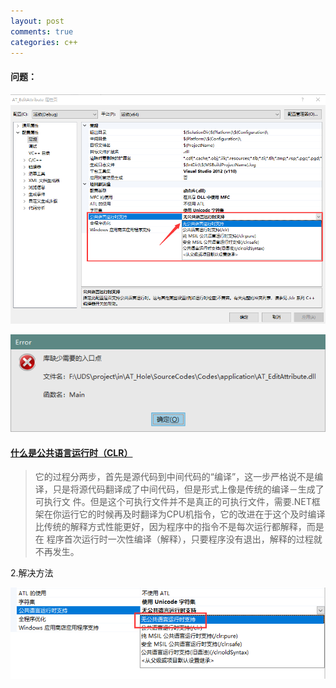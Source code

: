 ```yaml
---
layout: post
comments: true
categories: c++
---
```

<script type="text/x-mathjax-config">
  MathJax.Hub.Config({
    tex2jax: {
      skipTags: ['script', 'noscript', 'style', 'textarea', 'pre'],
      inlineMath: [['$','$']]
    }
  });
</script>
<script src='https://cdnjs.cloudflare.com/ajax/libs/mathjax/2.7.5/latest.js?config=TeX-MML-AM_CHTML' async></script>

#### 问题：

![1552547244671](https://raw.githubusercontent.com/MaoChengEr/maochenger.github.io/master/imgs/1552547244671.png)

![1552547293295](https://raw.githubusercontent.com/MaoChengEr/maochenger.github.io/master/imgs/1552547293295.png)

#### [什么是公共语言运行时（CLR）](https://www.cnblogs.com/shourenwangzi/p/6492625.html)

> 它的过程分两步，首先是源代码到中间代码的“编译”，这一步严格说不是编译，只是将源代码翻译成了中间代码，但是形式上像是传统的编译－生成了可执行文 件。但是这个可执行文件并不是真正的可执行文件，需要.NET框架在你运行它的时候再及时翻译为CPU机指令，它的改进在于这个及时编译比传统的解释方式性能更好，因为程序中的指令不是每次运行都解释，而是在 程序首次运行时一次性编译（解释），只要程序没有退出，解释的过程就不再发生。

2.解决方法

![1552547715305](https://raw.githubusercontent.com/MaoChengEr/maochenger.github.io/master/imgs/1552547715305.png)

